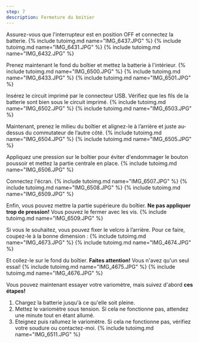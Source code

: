 ```yaml
---
step: 7
description: Fermeture du boitier
---
```



Assurez-vous que l'interrupteur est en position OFF et connectez la batterie.
{% include tutoimg.md name="IMG_6437.JPG" %}
{% include tutoimg.md name="IMG_6431.JPG" %}
{% include tutoimg.md name="IMG_6432.JPG" %}

Prenez maintenant le fond du boîtier et mettez la batterie à l'intérieur.
{% include tutoimg.md name="IMG_6500.JPG" %}
{% include tutoimg.md name="IMG_6433.JPG" %}
{% include tutoimg.md name="IMG_6501.JPG" %}

Insérez le circuit imprimé par le connecteur USB. Vérifiez que les fils de la batterie sont bien sous le circuit imprimé.
{% include tutoimg.md name="IMG_6502.JPG" %}
{% include tutoimg.md name="IMG_6503.JPG" %}

Maintenant, prenez le milieu du boîtier et alignez-le à l’arrière et juste au-dessus du commutateur de l’autre côté.
{% include tutoimg.md name="IMG_6504.JPG" %}
{% include tutoimg.md name="IMG_6505.JPG" %}

Appliquez une pression sur le boîtier pour éviter d'endommager le bouton poussoir et mettez la partie centrale en place.
{% include tutoimg.md name="IMG_6506.JPG" %}

Connectez l'écran.
{% include tutoimg.md name="IMG_6507.JPG" %}
{% include tutoimg.md name="IMG_6508.JPG" %}
{% include tutoimg.md name="IMG_6509.JPG" %}

Enfin, vous pouvez mettre la partie supérieure du boîtier. **Ne pas appliquer trop de pression!** Vous pouvez le fermer avec les vis.
{% include tutoimg.md name="IMG_6509.JPG" %}

Si vous le souhaitez, vous pouvez fixer le velcro à l’arrière. Pour ce faire, coupez-le à la bonne dimension :
{% include tutoimg.md name="IMG_4673.JPG" %}
{% include tutoimg.md name="IMG_4674.JPG" %}

Et collez-le sur le fond du boîtier. **Faites attention!** Vous n'avez qu'un seul essai!
{% include tutoimg.md name="IMG_4675.JPG" %}
{% include tutoimg.md name="IMG_4676.JPG" %}

Vous pouvez maintenant essayer votre variomètre, mais suivez d'abord **ces étapes!**
1. Chargez la batterie jusqu'à ce qu'elle soit pleine.
2. Mettez le variomètre sous tension. Si cela ne fonctionne pas, attendez une minute tout en étant allumé.
3. Eteignez puis rallumez le variomètre. Si cela ne fonctionne pas, vérifiez votre soudure ou contactez-moi.
{% include tutoimg.md name="IMG_6511.JPG" %}
